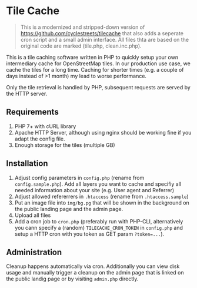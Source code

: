 # Tile Cache

> This is a modernized and stripped-down version of https://github.com/cyclestreets/tilecache that also adds a seperate cron script and a small admin interface. All files thta are based on the original code are marked (tile.php, clean.inc.php).

This is a tile caching software written in PHP to quickly setup your own intermediary cache for OpenStreetMap tiles.
In our production use case, we cache the tiles for a long time. Caching for shorter times (e.g. a couple of days instead of >1 month)
my lead to worse performance.

Only the tile retrieval is handled by PHP, subsequent requests are served by the HTTP server.

## Requirements
1. PHP 7+ with cURL library
2. Apache HTTP Server, although using nginx should be working fine if you adapt the config file.
3. Enough storage for the tiles (multiple GB)

## Installation
1. Adjust config parameters in `config.php` (rename from `config.sample.php`). Add all layers you want to cache and specifiy all needed information about your site (e.g. User agent and Referrer)
2. Adjust allowed refererrers in `.htaccess` (rename from `.htaccess.sample`)
3. Put an image file into `img/bg.pg` that will be shown in the background on the public landing page and the admin page.
3. Upload all files
4. Add a cron job to `cron.php` (preferably run with PHP-CLI, alternatively you cann specify a (random) `TILECACHE_CRON_TOKEN` in `config.php` and setup a HTTP cron with you token as GET param `?token=...`).

## Administration
Cleanup happens automatically via cron. Additionally you can view disk usage and manually trigger a cleanup on the admin page that is linked on the public landig page or by visiting `admin.php` directly.
